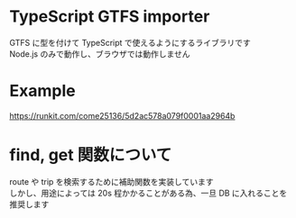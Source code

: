 # TypeScript GTFS importer

GTFS に型を付けて TypeScript で使えるようにするライブラリです  
Node.js のみで動作し、ブラウザでは動作しません

# Example

https://runkit.com/come25136/5d2ac578a079f0001aa2964b

# find, get 関数について

route や trip を検索するために補助関数を実装しています  
しかし、用途によっては 20s 程かかることがある為、一旦 DB に入れることを推奨します
